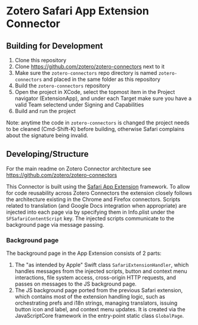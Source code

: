# Zotero Safari App Extension Connector

## Building for Development

1. Clone this repository
1. Clone https://github.com/zotero/zotero-connectors next to it
1. Make sure the `zotero-connectors` repo directory is named `zotero-connectors` and
	placed in the same folder as this repository
1. Build the `zotero-connectors` repository
1. Open the project in XCode, select the topmost item in the Project navigator (ExtensionApp),
	and under each Target make sure you have a valid Team selectend under Signing and Capabilities
1. Build and run the project

Note: anytime the code in `zotero-connectors` is changed the project needs to be cleaned
(Cmd-Shift-K) before building, otherwise Safari complains about the signature being invalid.

## Developing/Structure

For the main readme on Zotero Connector architecture see https://github.com/zotero/zotero-connectors

This Connector is built using the [Safari App Extension](https://developer.apple.com/documentation/safariservices/safari_app_extensions)
framework. To allow for code reusability across Zotero Connectors the extension closely follows
the architecture existing in the Chrome and Firefox connectors.
Scripts related to translation (and Google Docs integration when appropriate) are injected into
each page via by specifying them in Info.plist under the `SFSafariContentScript` key.
The injected scripts communicate to the background page via message passing.

### Background page

The background page in the App Extension consists of 2 parts:

1. The "as intended by Apple" Swift class `SafariExtensionHandler`, which handles messages
	from the injected scripts, button and context menu interactions, file system access,
	cross-origin HTTP requests, and passes on messages to the JS background page.
1. The JS background page ported from the previous Safari extension, which contains most of the
	extension handling logic, such as orchestrating prefs and i18n strings,
	managing translators, issuing button icon and label, and context menu updates. It is
	created via the JavaScriptCore framework in the entry-point static class `GlobalPage`.
